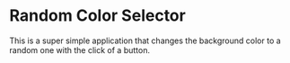 Random Color Selector
==================

This is a super simple application that changes the background color
to a random one with the click of a button.